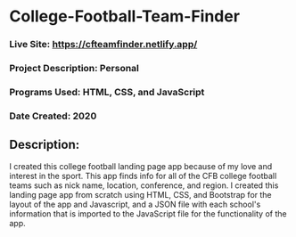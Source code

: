 # College-Football-Team-Finder
### Live Site: https://cfteamfinder.netlify.app/

### Project Description: Personal
### Programs Used: HTML, CSS, and JavaScript
### Date Created: 2020

## Description:
I created this college football landing page app because of my love and interest in the sport. This app finds info for all of the CFB college football teams such as nick name, location, conference, and region. I created this landing page app from scratch using HTML, CSS, and Bootstrap for the layout of the app and Javascript, and a JSON file with each school's information that is imported to the JavaScript file for the functionality of the app.

